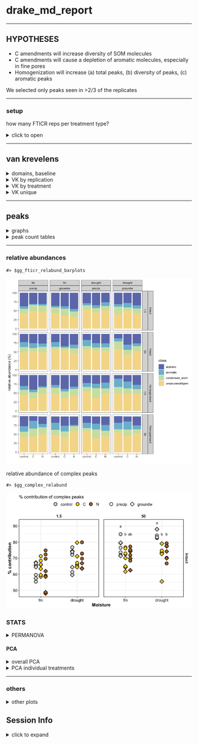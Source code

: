 drake\_md\_report
================

-----

## HYPOTHESES

  - C amendments will increase diversity of SOM molecules
  - C amendments will cause a depletion of aromatic molecules,
    especially in fine pores
  - Homogenization will increase (a) total peaks, (b) diversity of
    peaks, (c) aromatic peaks

We selected only peaks seen in \>2/3 of the replicates

-----

### setup

how many FTICR reps per treatment type?

<details>

<summary>click to open</summary>

| SampleAssignment                        | reps |
| :-------------------------------------- | ---: |
| 50-drought-groundw-control-Intact       |    2 |
| 50-drought-precip-C-Intact              |    2 |
| 1.5-drought-groundw-C-Homogenized       |    3 |
| 1.5-drought-groundw-C-Intact            |    3 |
| 1.5-drought-groundw-control-Homogenized |    3 |
| 1.5-drought-groundw-N-Intact            |    3 |
| 1.5-drought-precip-C-Homogenized        |    3 |
| 1.5-drought-precip-N-Homogenized        |    3 |
| 1.5-fm-precip-C-Intact                  |    3 |
| 1.5-fm-precip-N-Homogenized             |    3 |
| 50-drought-groundw-control-Homogenized  |    3 |
| 50-drought-groundw-N-Intact             |    3 |
| 50-drought-precip-control-Homogenized   |    3 |
| 50-fm-groundw-control-Intact            |    3 |
| 50-fm-groundw-N-Homogenized             |    3 |
| 50-fm-precip-control-Homogenized        |    3 |
| 50-fm-precip-N-Homogenized              |    3 |
| 1.5-drought-groundw-control-Intact      |    4 |
| 1.5-drought-groundw-N-Homogenized       |    4 |
| 1.5-drought-precip-C-Intact             |    4 |
| 1.5-drought-precip-control-Homogenized  |    4 |
| 1.5-drought-precip-control-Intact       |    4 |
| 1.5-drought-precip-N-Intact             |    4 |
| 1.5-fm-groundw-C-Homogenized            |    4 |
| 1.5-fm-groundw-C-Intact                 |    4 |
| 1.5-fm-groundw-control-Homogenized      |    4 |
| 1.5-fm-groundw-control-Intact           |    4 |
| 1.5-fm-groundw-N-Homogenized            |    4 |
| 1.5-fm-groundw-N-Intact                 |    4 |
| 1.5-fm-precip-C-Homogenized             |    4 |
| 1.5-fm-precip-control-Homogenized       |    4 |
| 1.5-fm-precip-control-Intact            |    4 |
| 1.5-fm-precip-N-Intact                  |    4 |
| 50-drought-groundw-C-Homogenized        |    4 |
| 50-drought-groundw-C-Intact             |    4 |
| 50-drought-groundw-N-Homogenized        |    4 |
| 50-drought-precip-C-Homogenized         |    4 |
| 50-drought-precip-control-Intact        |    4 |
| 50-drought-precip-N-Homogenized         |    4 |
| 50-drought-precip-N-Intact              |    4 |
| 50-fm-groundw-C-Homogenized             |    4 |
| 50-fm-groundw-C-Intact                  |    4 |
| 50-fm-groundw-control-Homogenized       |    4 |
| 50-fm-groundw-N-Intact                  |    4 |
| 50-fm-precip-C-Homogenized              |    4 |
| 50-fm-precip-C-Intact                   |    4 |
| 50-fm-precip-control-Intact             |    4 |
| 50-fm-precip-N-Intact                   |    4 |

**so we select formulae seen in at least 2 reps per treatment type**

</details>

-----

## van krevelens

<details>

<summary>domains, baseline</summary>

#### fticr domains

![](markdown/fticr2/domains-1.png)<!-- -->

![](markdown/fticr2/vk_baseline-1.png)<!-- -->

</details>

<details>

<summary>VK by replication</summary>

#### VK by replication

    #> $gg_fticr_reps_1_5_intact

![](markdown/fticr2/vk_reps-1.png)<!-- -->

    #> 
    #> $gg_fticr_reps_50_intact

![](markdown/fticr2/vk_reps-2.png)<!-- -->

    #> 
    #> $gg_fticr_reps_1_5_homo

![](markdown/fticr2/vk_reps-3.png)<!-- -->

    #> 
    #> $gg_fticr_reps_50_homo

![](markdown/fticr2/vk_reps-4.png)<!-- -->

</details>

<details>

<summary>VK by treatment</summary>

#### VK diagrams by treatment

    #> $gg_fticr_pores_1_5kPa

![](markdown/fticr2/vk_pores-1.png)<!-- -->

    #> 
    #> $gg_fticr_pores_50kPa

![](markdown/fticr2/vk_pores-2.png)<!-- -->

</details>

<details>

<summary>VK unique</summary>

#### VK unique

unique to each amendment, in each incubation type

    #> $gg_fticr_unique_int

![](markdown/fticr2/vk_unique-1.png)<!-- -->

    #> 
    #> $gg_fticr_unique_homo

![](markdown/fticr2/vk_unique-2.png)<!-- -->

</details>

-----

## peaks

<details>

<summary>graphs</summary>

![](markdown/fticr2/fticr_peaks_bar-1.png)<!-- -->

total peaks

![](markdown/fticr2/fticr_totalpeaks_scatter-1.png)<!-- -->

complex:simple compounds

    #> $gg_aliph_aromatic

![](markdown/fticr2/fticr_peaks_aliph_arom-1.png)<!-- -->

    #> 
    #> $gg_aliph_aromatic_intact_suction

![](markdown/fticr2/fticr_peaks_aliph_arom-2.png)<!-- -->

</details>

<details>

<summary>peak count tables</summary>

tables – total peaks

tables – complex peaks

</details>

-----

### relative abundances

    #> $gg_fticr_relabund_barplots

![](markdown/fticr2/fticr_relabund-1.png)<!-- -->

relative abundance of complex peaks

    #> $gg_complex_relabund

![](markdown/fticr2/fticr_relabund_complex-1.png)<!-- -->

### STATS

<details>

<summary>PERMANOVA</summary>

#### PERMANOVA

**overall**

    #> 
    #> Call:
    #> adonis(formula = relabund_wide %>% select(aliphatic:condensed_arom) ~      (Amendments + Moisture + Wetting + Suction + Homogenization)^3,      data = relabund_wide) 
    #> 
    #> Permutation: free
    #> Number of permutations: 999
    #> 
    #> Terms added sequentially (first to last)
    #> 
    #>                                     Df SumsOfSqs MeanSqs F.Model      R2 Pr(>F)
    #> Amendments                           2    0.2220 0.11098   6.950 0.03931  0.001
    #> Moisture                             1    0.4683 0.46831  29.328 0.08295  0.001
    #> Wetting                              1    0.0147 0.01472   0.922 0.00261  0.390
    #> Suction                              1    0.7053 0.70529  44.169 0.12492  0.001
    #> Homogenization                       1    0.5185 0.51854  32.474 0.09184  0.001
    #> Amendments:Moisture                  2    0.0420 0.02102   1.317 0.00745  0.248
    #> Amendments:Wetting                   2    0.1425 0.07125   4.462 0.02524  0.004
    #> Amendments:Suction                   2    0.0881 0.04407   2.760 0.01561  0.027
    #> Amendments:Homogenization            2    0.2338 0.11692   7.322 0.04142  0.001
    #> Moisture:Wetting                     1    0.0607 0.06066   3.799 0.01074  0.045
    #> Moisture:Suction                     1    0.0731 0.07307   4.576 0.01294  0.012
    #> Moisture:Homogenization              1    0.0137 0.01375   0.861 0.00243  0.456
    #> Wetting:Suction                      1    0.0742 0.07424   4.649 0.01315  0.018
    #> Wetting:Homogenization               1    0.0507 0.05069   3.175 0.00898  0.055
    #> Suction:Homogenization               1    0.0175 0.01752   1.097 0.00310  0.331
    #> Amendments:Moisture:Wetting          2    0.1693 0.08463   5.300 0.02998  0.001
    #> Amendments:Moisture:Suction          2    0.0418 0.02092   1.310 0.00741  0.272
    #> Amendments:Moisture:Homogenization   2    0.0827 0.04135   2.590 0.01465  0.049
    #> Amendments:Wetting:Suction           2    0.0543 0.02715   1.700 0.00962  0.150
    #> Amendments:Wetting:Homogenization    2    0.0489 0.02446   1.532 0.00866  0.206
    #> Amendments:Suction:Homogenization    2    0.1976 0.09878   6.186 0.03499  0.001
    #> Moisture:Wetting:Suction             1    0.0309 0.03093   1.937 0.00548  0.155
    #> Moisture:Wetting:Homogenization      1    0.0285 0.02853   1.787 0.00505  0.156
    #> Moisture:Suction:Homogenization      1    0.0887 0.08875   5.558 0.01572  0.012
    #> Wetting:Suction:Homogenization       1    0.0062 0.00620   0.388 0.00110  0.690
    #> Residuals                          136    2.1716 0.01597         0.38464       
    #> Total                              172    5.6459                 1.00000       
    #>                                       
    #> Amendments                         ***
    #> Moisture                           ***
    #> Wetting                               
    #> Suction                            ***
    #> Homogenization                     ***
    #> Amendments:Moisture                   
    #> Amendments:Wetting                 ** 
    #> Amendments:Suction                 *  
    #> Amendments:Homogenization          ***
    #> Moisture:Wetting                   *  
    #> Moisture:Suction                   *  
    #> Moisture:Homogenization               
    #> Wetting:Suction                    *  
    #> Wetting:Homogenization             .  
    #> Suction:Homogenization                
    #> Amendments:Moisture:Wetting        ***
    #> Amendments:Moisture:Suction           
    #> Amendments:Moisture:Homogenization *  
    #> Amendments:Wetting:Suction            
    #> Amendments:Wetting:Homogenization     
    #> Amendments:Suction:Homogenization  ***
    #> Moisture:Wetting:Suction              
    #> Moisture:Wetting:Homogenization       
    #> Moisture:Suction:Homogenization    *  
    #> Wetting:Suction:Homogenization        
    #> Residuals                             
    #> Total                                 
    #> ---
    #> Signif. codes:  0 '***' 0.001 '**' 0.01 '*' 0.05 '.' 0.1 ' ' 1

**PERMANOVA for treatments**

1.5 kPa intact cores

    #> 
    #> Call:
    #> adonis(formula = intact_1_5 %>% select(aliphatic:condensed_arom) ~      Amendments * Moisture * Wetting, data = intact_1_5) 
    #> 
    #> Permutation: free
    #> Number of permutations: 999
    #> 
    #> Terms added sequentially (first to last)
    #> 
    #>                             Df SumsOfSqs  MeanSqs F.Model      R2 Pr(>F)    
    #> Amendments                   2   0.01633 0.008163  0.7973 0.02346  0.560    
    #> Moisture                     1   0.11265 0.112649 11.0034 0.16190  0.001 ***
    #> Wetting                      1   0.03770 0.037702  3.6827 0.05419  0.022 *  
    #> Amendments:Moisture          2   0.05381 0.026905  2.6280 0.07734  0.033 *  
    #> Amendments:Wetting           2   0.08306 0.041528  4.0564 0.11937  0.005 ** 
    #> Moisture:Wetting             1   0.00923 0.009233  0.9019 0.01327  0.451    
    #> Amendments:Moisture:Wetting  2   0.04516 0.022581  2.2057 0.06491  0.065 .  
    #> Residuals                   33   0.33784 0.010238         0.48556           
    #> Total                       44   0.69578                  1.00000           
    #> ---
    #> Signif. codes:  0 '***' 0.001 '**' 0.01 '*' 0.05 '.' 0.1 ' ' 1

50 kPa intact cores

    #> 
    #> Call:
    #> adonis(formula = intact_50 %>% select(aliphatic:condensed_arom) ~      Amendments * Moisture * Wetting, data = intact_50) 
    #> 
    #> Permutation: free
    #> Number of permutations: 999
    #> 
    #> Terms added sequentially (first to last)
    #> 
    #>                             Df SumsOfSqs  MeanSqs F.Model      R2 Pr(>F)    
    #> Amendments                   2   0.23643 0.118217  8.7869 0.23254  0.001 ***
    #> Moisture                     1   0.06596 0.065958  4.9025 0.06487  0.016 *  
    #> Wetting                      1   0.03854 0.038541  2.8647 0.03791  0.079 .  
    #> Amendments:Moisture          2   0.05219 0.026094  1.9395 0.05133  0.115    
    #> Amendments:Wetting           2   0.03489 0.017445  1.2967 0.03432  0.282    
    #> Moisture:Wetting             1   0.09347 0.093470  6.9475 0.09193  0.002 ** 
    #> Amendments:Moisture:Wetting  2   0.09167 0.045835  3.4068 0.09016  0.014 *  
    #> Residuals                   30   0.40362 0.013454         0.39696           
    #> Total                       41   1.01677                  1.00000           
    #> ---
    #> Signif. codes:  0 '***' 0.001 '**' 0.01 '*' 0.05 '.' 0.1 ' ' 1

1.5 kPa homogenized cores

    #> 
    #> Call:
    #> adonis(formula = homo_1_5 %>% select(aliphatic:condensed_arom) ~      Amendments * Moisture * Wetting, data = homo_1_5) 
    #> 
    #> Permutation: free
    #> Number of permutations: 999
    #> 
    #> Terms added sequentially (first to last)
    #> 
    #>                             Df SumsOfSqs MeanSqs F.Model      R2 Pr(>F)    
    #> Amendments                   2   0.11234 0.05617   5.460 0.09488  0.002 ** 
    #> Moisture                     1   0.42212 0.42212  41.033 0.35652  0.001 ***
    #> Wetting                      1   0.02591 0.02591   2.519 0.02188  0.067 .  
    #> Amendments:Moisture          2   0.06126 0.03063   2.978 0.05174  0.032 *  
    #> Amendments:Wetting           2   0.08002 0.04001   3.889 0.06758  0.010 ** 
    #> Moisture:Wetting             1   0.04055 0.04055   3.941 0.03425  0.021 *  
    #> Amendments:Moisture:Wetting  2   0.12289 0.06144   5.973 0.10379  0.001 ***
    #> Residuals                   31   0.31891 0.01029         0.26935           
    #> Total                       42   1.18399                 1.00000           
    #> ---
    #> Signif. codes:  0 '***' 0.001 '**' 0.01 '*' 0.05 '.' 0.1 ' ' 1

50 kPa homogenized cores

    #> 
    #> Call:
    #> adonis(formula = homo_50 %>% select(aliphatic:condensed_arom) ~      Amendments * Moisture * Wetting, data = homo_50) 
    #> 
    #> Permutation: free
    #> Number of permutations: 999
    #> 
    #> Terms added sequentially (first to last)
    #> 
    #>                             Df SumsOfSqs  MeanSqs F.Model      R2 Pr(>F)    
    #> Amendments                   2   0.38098 0.190492  7.6607 0.25284  0.001 ***
    #> Moisture                     1   0.02208 0.022075  0.8878 0.01465  0.428    
    #> Wetting                      1   0.04095 0.040949  1.6468 0.02718  0.203    
    #> Amendments:Moisture          2   0.08431 0.042153  1.6952 0.05595  0.152    
    #> Amendments:Wetting           2   0.08385 0.041923  1.6860 0.05564  0.191    
    #> Moisture:Wetting             1   0.03016 0.030163  1.2130 0.02002  0.274    
    #> Amendments:Moisture:Wetting  2   0.09367 0.046833  1.8834 0.06216  0.126    
    #> Residuals                   31   0.77084 0.024866         0.51157           
    #> Total                       42   1.50683                  1.00000           
    #> ---
    #> Signif. codes:  0 '***' 0.001 '**' 0.01 '*' 0.05 '.' 0.1 ' ' 1

</details>

#### PCA

<details>

<summary>overall PCA</summary>

    #> $gg_pca_intact_suction

![](markdown/fticr2/fticr_pca_overall-1.png)<!-- -->

    #> 
    #> $gg_pca_intact_amend

![](markdown/fticr2/fticr_pca_overall-2.png)<!-- -->

    #> 
    #> $gg_fticr_pca_intact

![](markdown/fticr2/fticr_pca_overall-3.png)<!-- -->

    #> $gg_pca_homo_amend

![](markdown/fticr2/fticr_pca_overall-4.png)<!-- -->

    #> 
    #> $gg_pca_homo_suction

![](markdown/fticr2/fticr_pca_overall-5.png)<!-- -->

    #> 
    #> $gg_fticr_pca_homo

![](markdown/fticr2/fticr_pca_overall-6.png)<!-- -->

</details>

<details>

<summary>PCA individual treatments</summary>

**individual cores**

![](markdown/fticr2/fticr_pca_indiv-1.png)<!-- -->![](markdown/fticr2/fticr_pca_indiv-2.png)<!-- -->

</details>

-----

### others

<details>

<summary>other plots</summary>

#### NOSC

![](markdown/fticr2/NOSC-1.png)<!-- -->

#### elements

    #> [1] NA

</details>

## Session Info

<details>

<summary>click to expand</summary>

Date run: 2020-09-09

    #> R version 4.0.2 (2020-06-22)
    #> Platform: x86_64-apple-darwin17.0 (64-bit)
    #> Running under: macOS Catalina 10.15.6
    #> 
    #> Matrix products: default
    #> BLAS:   /System/Library/Frameworks/Accelerate.framework/Versions/A/Frameworks/vecLib.framework/Versions/A/libBLAS.dylib
    #> LAPACK: /Library/Frameworks/R.framework/Versions/4.0/Resources/lib/libRlapack.dylib
    #> 
    #> locale:
    #> [1] en_US.UTF-8/en_US.UTF-8/en_US.UTF-8/C/en_US.UTF-8/en_US.UTF-8
    #> 
    #> attached base packages:
    #> [1] stats     graphics  grDevices utils     datasets  methods   base     
    #> 
    #> other attached packages:
    #>  [1] patchwork_1.0.1  lme4_1.1-23      Matrix_1.2-18    car_3.0-9       
    #>  [5] carData_3.0-4    visNetwork_2.0.9 vegan_2.5-6      lattice_0.20-41 
    #>  [9] permute_0.9-5    rmarkdown_2.3    drake_7.12.4     ggbiplot_0.55   
    #> [13] PNWColors_0.1.0  forcats_0.5.0    stringr_1.4.0    dplyr_1.0.1     
    #> [17] purrr_0.3.4      readr_1.3.1      tidyr_1.1.1      tibble_3.0.3    
    #> [21] ggplot2_3.3.2    tidyverse_1.3.0  here_0.1        
    #> 
    #> loaded via a namespace (and not attached):
    #>  [1] minqa_1.2.4        colorspace_1.4-1   ellipsis_0.3.1     rio_0.5.16        
    #>  [5] rprojroot_1.3-2    fs_1.5.0           rstudioapi_0.11    farver_2.0.3      
    #>  [9] soilpalettes_0.1.0 fansi_0.4.1        lubridate_1.7.9    xml2_1.3.2        
    #> [13] splines_4.0.2      knitr_1.29         jsonlite_1.7.0     nloptr_1.2.2.2    
    #> [17] packrat_0.5.0      broom_0.7.0        cluster_2.1.0      dbplyr_1.4.4      
    #> [21] shiny_1.5.0        compiler_4.0.2     httr_1.4.2         backports_1.1.8   
    #> [25] assertthat_0.2.1   fastmap_1.0.1      cli_2.0.2          later_1.1.0.1     
    #> [29] htmltools_0.5.0    prettyunits_1.1.1  tools_4.0.2        igraph_1.2.5      
    #> [33] gtable_0.3.0       agricolae_1.3-3    glue_1.4.1         Rcpp_1.0.5        
    #> [37] cellranger_1.1.0   vctrs_0.3.2        nlme_3.1-148       xfun_0.16         
    #> [41] openxlsx_4.1.5     rvest_0.3.6        mime_0.9           miniUI_0.1.1.1    
    #> [45] lifecycle_0.2.0    statmod_1.4.34     MASS_7.3-51.6      scales_1.1.1      
    #> [49] hms_0.5.3          promises_1.1.1     parallel_4.0.2     yaml_2.2.1        
    #> [53] curl_4.3           labelled_2.5.0     stringi_1.4.6      AlgDesign_1.2.0   
    #> [57] highr_0.8          klaR_0.6-15        filelock_1.0.2     boot_1.3-25       
    #> [61] zip_2.1.0          storr_1.2.1        rlang_0.4.7        pkgconfig_2.0.3   
    #> [65] evaluate_0.14      labeling_0.3       htmlwidgets_1.5.1  tidyselect_1.1.0  
    #> [69] plyr_1.8.6         magrittr_1.5       R6_2.4.1           generics_0.0.2    
    #> [73] base64url_1.4      combinat_0.0-8     txtq_0.2.3         DBI_1.1.0         
    #> [77] pillar_1.4.6       haven_2.3.1        foreign_0.8-80     withr_2.2.0       
    #> [81] mgcv_1.8-31        abind_1.4-5        modelr_0.1.8       crayon_1.3.4      
    #> [85] questionr_0.7.1    progress_1.2.2     grid_4.0.2         readxl_1.3.1      
    #> [89] data.table_1.13.0  blob_1.2.1         reprex_0.3.0       digest_0.6.25     
    #> [93] xtable_1.8-4       httpuv_1.5.4       munsell_0.5.0

</details>
